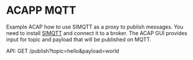 # ACAPP MQTT

Example ACAP how to use SIMQTT as a proxy to publish messages.  You need to install [SIMQTT](https://api.aintegration.team/acap/simqtt?source=acapp) and connect it to a broker.  The ACAP GUI provides input for topic and payload that will be published on MQTT.

API:
GET /publish?topic=hello&payload=world

